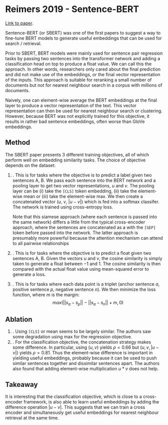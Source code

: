 # Reimers 2019 - Sentence-BERT

[Link to paper](https://ar5iv.labs.arxiv.org/html/1908.10084).

Sentence-BERT (or SBERT) was one of the first papers to suggest a way to fine-tune BERT models to generate useful embeddings that can be used for search / retrieval. 

Prior to SBERT, BERT models were mainly used for sentence pair regression tasks by passing two sentences into the transformer network and adding a classification head on top to produce a float value. We can call this the <cross-encoder> approach. In other words, researchers only cared about the final prediction and did not make use of the embeddings, or the final vector representation of the inputs. This approach is suitable for reranking a small number of documents but not for nearest neighbour search in a corpus with millions of documents.

Naively, one can element-wise average the BERT embeddings at the final layer to produce a vector representation of the text. This vector representation can then be used for nearest neighbour search or clustering. However, because BERT was not explicitly trained for this objective, it results in rather bad sentence embeddings, often worse than GloVe embeddings.

## Method

The SBERT paper presents 3 different training objectives, all of which perform well on embedding similarity tasks. The choice of objective depends on the dataset:

1. <Classification objective>. This is for tasks where the objective is to predict a label given two sentences A, B. We pass each sentence into the BERT network and a pooling layer to get two vector representations, $u$ and $v$. The pooling layer can be (i) take the `[CLS]` token embedding, (ii) take the element-wise mean or (iii) take the element-wise max. We then create a concatenated vector $(u,\ v,\ |u-v|)$ which is fed into a softmax classifer. The network is trained using cross-entropy loss.

    Note that this siamese approach (where each sentence is passed into the same network) differs a little from the typical cross-encoder approach, where the sentences are concatenated as a <string> with the `[SEP]` token before passed into the network. The latter approach is presumably more powerful because the attention mechanism can attend to all pairwise relationships

2. <Regression objective>. This is for tasks where the objective is to predict a float given two sentences A, B. Given the vectors $u$ and $v$, the cosine similarity is simply taken to generate a float between $-1$ and $1$. The cosine similarity is then compared with the actual float value using mean-squared error to generate a loss.

3. <Triplet objective>. This is for tasks where each data point is a triplet (anchor sentence $a$, positive sentence $p$, negative sentence $n$). We then minimize the loss function, where $m$ is the margin:
$$max(||s_a - s_p|| - ||s_a - s_n|| + m, 0)$$

## Ablation

1. <Pooling strategy>. Using `[CLS]` or mean seems to be largely similar. The authors saw some degradation using max for the regression objective.
2. <Concatenation>. For the classification objective, the concatenation strategy makes some difference. In particular, using $(u, v)$ yields $\rho=0.66$ but $(u, v, |u-v|)$ yields $\rho=0.81$. Thus the element-wise difference is important in yielding useful embeddings, probably because it can be used to push similar sentences together and dissimilar sentences apart. The authors also found that adding element-wise multiplication $u * v$ does not help.

## Takeaway

It is interesting that the classification objective, which is close to a cross-encoder framework, is also able to learn useful embeddings by adding the difference operation $|u-v|$. This suggests that we can train a cross encoder and simultaneously get useful embeddings for nearest neighbour retrieval at the same time.

